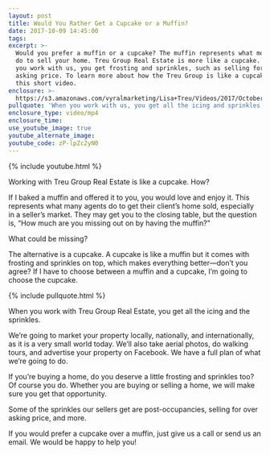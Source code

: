 ```yaml
---
layout: post
title: Would You Rather Get a Cupcake or a Muffin?
date: 2017-10-09 14:45:00
tags:
excerpt: >-
  Would you prefer a muffin or a cupcake? The muffin represents what most agents
  do to sell your home. Treu Group Real Estate is more like a cupcake. How? When
  you work with us, you get frosting and sprinkles, such as selling for over
  asking price. To learn more about how the Treu Group is like a cupcake, watch
  this short video.
enclosure: >-
  https://s3.amazonaws.com/vyralmarketing/Lisa+Treu/Videos/2017/October/How+is+the+Treu+Group+like+a+Cupcake%253F+%257C+Palm+Beach+Real+Estate.mp4
pullquote: 'When you work with us, you get all the icing and sprinkles.'
enclosure_type: video/mp4
enclosure_time:
use_youtube_image: true
youtube_alternate_image:
youtube_code: zP-lpZc2yN0
---
```



{% include youtube.html %}

Working with Treu Group Real Estate is like a cupcake. How?

If I baked a muffin and offered it to you, you would love and enjoy it. This represents what many agents do to get their client’s home sold, especially in a seller’s market. They may get you to the closing table, but the question is, “How much are you missing out on by having the muffin?”

What could be missing?

The alternative is a cupcake. A cupcake is like a muffin but it comes with frosting and sprinkles on top, which makes everything better—don’t you agree? If I have to choose between a muffin and a cupcake, I’m going to choose the cupcake.

{% include pullquote.html %}

When you work with Treu Group Real Estate, you get all the icing and the sprinkles.

We’re going to market your property locally, nationally, and internationally, as it is a very small world today. We’ll also take aerial photos, do walking tours, and advertise your property on Facebook. We have a full plan of what we’re going to do.

If you’re buying a home, do you deserve a little frosting and sprinkles too? Of course you do. Whether you are buying or selling a home, we will make sure you get that opportunity.

Some of the sprinkles our sellers get are post-occupancies, selling for over asking price, and more.

If you would prefer a cupcake over a muffin, just give us a call or send us an email. We would be happy to help you!